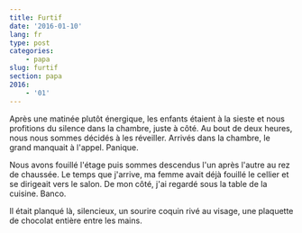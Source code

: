 ```yaml
---
title: Furtif
date: '2016-01-10'
lang: fr
type: post
categories:
    - papa
slug: furtif
section: papa
2016:
    - '01'
---
```


Après une matinée plutôt énergique, les enfants étaient à la sieste et nous profitions du silence dans la chambre, juste à côté. Au bout de deux heures, nous nous sommes décidés à les réveiller. Arrivés dans la chambre, le grand manquait à l'appel. Panique.

Nous avons fouillé l'étage puis sommes descendus l'un après l'autre au rez de chaussée. Le temps que j'arrive, ma femme avait déjà fouillé le cellier et se dirigeait vers le salon. De mon côté, j'ai regardé sous la table de la cuisine. Banco.

Il était planqué là, silencieux, un sourire coquin rivé au visage, une plaquette de chocolat entière entre les mains.
